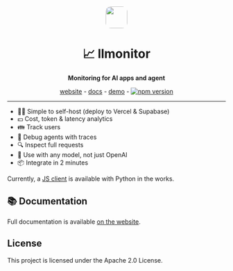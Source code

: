 <div align="center">

<img src="https://llmonitor.com/logo.png" style='border-radius: 12px;' width="50"/>

# 📈 llmonitor

**Monitoring for AI apps and agent**

[website](https://llmonitor.com) - [docs](https://llmonitor.com/docs) - [demo](https://app.llmonitor.com/demo) - [![npm version](https://badge.fury.io/js/llmonitor.svg)](https://badge.fury.io/js/llmonitor)

---

</div>

- 🧑‍💻 Simple to self-host (deploy to Vercel & Supabase)
- 💵 Cost, token & latency analytics
- 👪 Track users
- 🐛 Debug agents with traces
- 🔍 Inspect full requests
- 🤖 Use with any model, not just OpenAI
- 📦 Integrate in 2 minutes

Currently, a [JS client](https://github.com/llmonitor/llmonitor-js) is available with Python in the works.

## 📚 Documentation

Full documentation is available [on the website](https://llmonitor.com/docs/intro).

## License

This project is licensed under the Apache 2.0 License.
